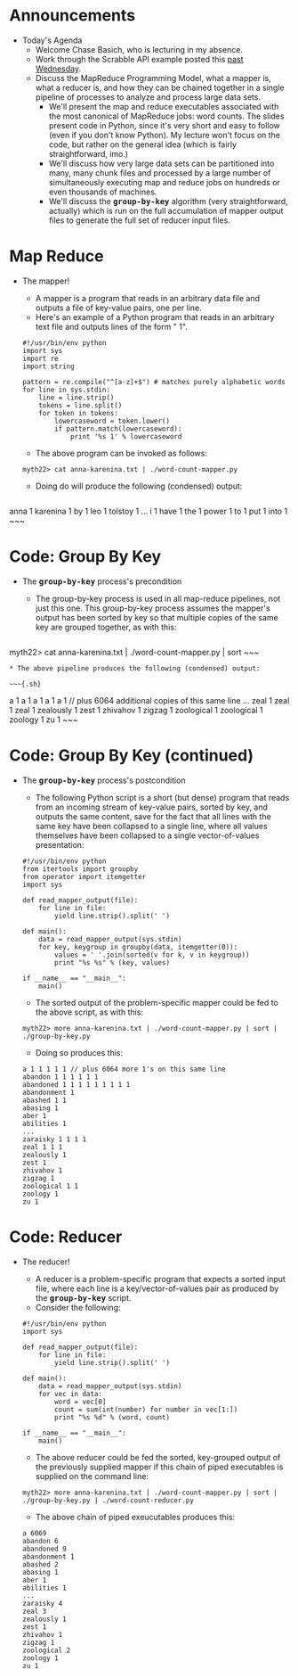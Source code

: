 # Announcements
* Today's Agenda
    * Welcome Chase Basich, who is lecturing in my absence.
    * Work through the Scrabble API example posted this
      [past Wednesday](http://web.stanford.edu/class/cs110/spring-2017/lectures/16-networking-scrabble-api.html).
    * Discuss the MapReduce Programming Model, what a mapper is, what a reducer is, and how
      they can be chained together in a single pipeline of processes to analyze and process
      large data sets.
        * We'll present the map and reduce executables associated with the most canonical
          of MapReduce jobs: word counts.  The slides present code in Python, since it's
          very short and easy to follow (even if you don't know Python).  My lecture won't
          focus on the code, but rather on the general idea (which is fairly straightforward, imo.)
        * We'll discuss how very large data sets can be partitioned into many, many chunk files
          and processed by a large number of simultaneously executing map and reduce jobs
          on hundreds or even thousands of machines.
        * We'll discuss the <tt><b>group-by-key</b></tt> algorithm (very straightforward, actually) which is
          run on the full accumulation of mapper output files to generate the full set of reducer
          input files.

# Map Reduce
* The mapper!
    * A mapper is a program that reads in an arbitrary data file
      and outputs a file of key-value pairs, one per line.
    * Here's an example of a Python program that reads in an arbitrary text file and
      outputs lines of the form "<word> 1".

    ~~~{.python}
    #!/usr/bin/env python
    import sys
    import re
    import string

    pattern = re.compile("^[a-z]+$") # matches purely alphabetic words
    for line in sys.stdin:
        line = line.strip()
        tokens = line.split()
        for token in tokens:
            lowercaseword = token.lower()
            if pattern.match(lowercaseword):
                print '%s 1' % lowercaseword
    ~~~

    * The above program can be invoked as follows:

    ~~~{.sh}
    myth22> cat anna-karenina.txt | ./word-count-mapper.py
    ~~~

    * Doing do will produce the following (condensed) output:

    ~~~{.sh}
anna 1
karenina 1
by 1
leo 1
tolstoy 1
...
i 1
have 1
the 1
power 1
to 1
put 1
into 1
    ~~~

# Code: Group By Key
* The <tt><b>group-by-key</b></tt> process's precondition
    * The group-by-key process is used in all map-reduce pipelines, not just this one.  This group-by-key
      process assumes the mapper's output has been sorted by key so that multiple copies of the same
      key are grouped together, as with this:

    ~~~{.sh}
myth22> cat anna-karenina.txt | ./word-count-mapper.py | sort
    ~~~

    * The above pipeline produces the following (condensed) output:

    ~~~{.sh}
a 1
a 1
a 1
a 1
a 1 // plus 6064 additional copies of this same line
...
zeal 1
zeal 1
zeal 1
zealously 1
zest 1
zhivahov 1
zigzag 1
zoological 1
zoological 1
zoology 1
zu 1
    ~~~

# Code: Group By Key (continued)
* The <tt><b>group-by-key</b></tt> process's postcondition
    * The following Python script is a short (but dense) program that reads from an incoming
      stream of key-value pairs, sorted by key, and outputs the same content, save for the fact
      that all lines with the same key have been collapsed to a single line, where all values
      themselves have been collapsed to a single vector-of-values presentation:

    ~~~{.python}
    #!/usr/bin/env python
    from itertools import groupby
    from operator import itemgetter
    import sys
 
    def read_mapper_output(file):
        for line in file:
            yield line.strip().split(' ')
 
    def main():
        data = read_mapper_output(sys.stdin)
        for key, keygroup in groupby(data, itemgetter(0)):
            values = ' '.join(sorted(v for k, v in keygroup))
            print "%s %s" % (key, values)
 
    if __name__ == "__main__":
        main()
    ~~~

    * The sorted output of the problem-specific mapper could be fed to the above script, as 
      with this:

    ~~~{.python}
    myth22> more anna-karenina.txt | ./word-count-mapper.py | sort | ./group-by-key.py
    ~~~

    * Doing so produces this:

    ~~~{.python}
    a 1 1 1 1 1 // plus 6064 more 1's on this same line
    abandon 1 1 1 1 1 1
    abandoned 1 1 1 1 1 1 1 1 1
    abandonment 1
    abashed 1 1
    abasing 1
    aber 1
    abilities 1
    ...
    zaraisky 1 1 1 1
    zeal 1 1 1
    zealously 1
    zest 1
    zhivahov 1
    zigzag 1
    zoological 1 1
    zoology 1
    zu 1
    ~~~

# Code: Reducer
* The reducer!
    * A reducer is a problem-specific program that expects a sorted input file, where each line
      is a key/vector-of-values pair as produced by the <tt><b>group-by-key</b></tt> script.
    * Consider the following:

    ~~~{.python}
    #!/usr/bin/env python
    import sys
 
    def read_mapper_output(file):
        for line in file:
            yield line.strip().split(' ')
 
    def main():
        data = read_mapper_output(sys.stdin)
        for vec in data:
            word = vec[0]
            count = sum(int(number) for number in vec[1:])
            print "%s %d" % (word, count)
 
    if __name__ == "__main__":
        main()
    ~~~

    * The above reducer could be fed the sorted, key-grouped output of the previously supplied
      mapper if this chain of piped executables is supplied on the command line:

    ~~~{.python}
    myth22> more anna-karenina.txt | ./word-count-mapper.py | sort | ./group-by-key.py | ./word-count-reducer.py
    ~~~

    * The above chain of piped exeucutables produces this:

    ~~~{.python}
    a 6069
    abandon 6
    abandoned 9
    abandonment 1
    abashed 2
    abasing 1
    aber 1
    abilities 1
    ...
    zaraisky 4
    zeal 3
    zealously 1
    zest 1
    zhivahov 1
    zigzag 1
    zoological 2
    zoology 1
    zu 1
    ~~~

